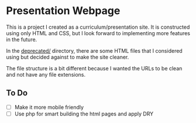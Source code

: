 # Presentation Webpage

This is a project I created as a curriculum/presentation site. It is constructed using only HTML and CSS, but I look forward to implementing more features in the future.

In the [deprecated/](/deprecated/) directory, there are some HTML files that I considered using but decided against to make the site cleaner.
 
The file structure is a bit different because I wanted the URLs to be clean and not have any file extensions.

## To Do
- [ ] Make it more mobile friendly
- [ ] Use php for smart building the html pages and apply DRY
